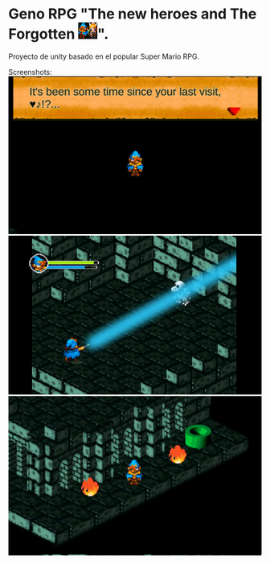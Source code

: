# Geno RPG "The new heroes and The Forgotten ![genoRPGlogo](genoRPGlogo.png)".
 Proyecto de unity basado en el popular Super Mario RPG.


 Screenshots:
![1](1.png)
![2](2.png)
![3](3.png)
